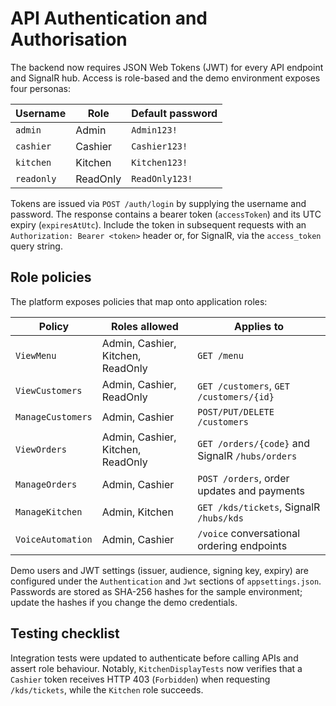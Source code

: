 # API Authentication and Authorisation

The backend now requires JSON Web Tokens (JWT) for every API endpoint and SignalR hub. Access is role-based and the demo environment exposes four personas:

| Username  | Role     | Default password |
|-----------|----------|------------------|
| `admin`   | Admin    | `Admin123!`      |
| `cashier` | Cashier  | `Cashier123!`    |
| `kitchen` | Kitchen  | `Kitchen123!`    |
| `readonly`| ReadOnly | `ReadOnly123!`   |

Tokens are issued via `POST /auth/login` by supplying the username and password. The response contains a bearer token (`accessToken`) and its UTC expiry (`expiresAtUtc`). Include the token in subsequent requests with an `Authorization: Bearer <token>` header or, for SignalR, via the `access_token` query string.

## Role policies

The platform exposes policies that map onto application roles:

| Policy                | Roles allowed                    | Applies to                                     |
|-----------------------|----------------------------------|------------------------------------------------|
| `ViewMenu`            | Admin, Cashier, Kitchen, ReadOnly| `GET /menu`                                    |
| `ViewCustomers`       | Admin, Cashier, ReadOnly         | `GET /customers`, `GET /customers/{id}`        |
| `ManageCustomers`     | Admin, Cashier                   | `POST/PUT/DELETE /customers`                   |
| `ViewOrders`          | Admin, Cashier, Kitchen, ReadOnly| `GET /orders/{code}` and SignalR `/hubs/orders`|
| `ManageOrders`        | Admin, Cashier                   | `POST /orders`, order updates and payments     |
| `ManageKitchen`       | Admin, Kitchen                   | `GET /kds/tickets`, SignalR `/hubs/kds`        |
| `VoiceAutomation`     | Admin, Cashier                   | `/voice` conversational ordering endpoints     |

Demo users and JWT settings (issuer, audience, signing key, expiry) are configured under the `Authentication` and `Jwt` sections of `appsettings.json`. Passwords are stored as SHA-256 hashes for the sample environment; update the hashes if you change the demo credentials.

## Testing checklist

Integration tests were updated to authenticate before calling APIs and assert role behaviour. Notably, `KitchenDisplayTests` now verifies that a `Cashier` token receives HTTP 403 (`Forbidden`) when requesting `/kds/tickets`, while the `Kitchen` role succeeds.
